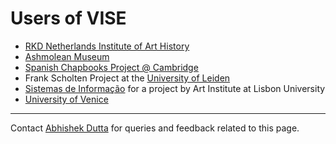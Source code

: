# Users of VISE

 * [RKD Netherlands Institute of Art History](https://rkd.nl/en/)
 * [Ashmolean Museum](https://www.ashmolean.org/)
 * [Spanish Chapbooks Project @ Cambridge](https://www.cdh.cam.ac.uk/news/spanish-chapbooks)
 * Frank Scholten Project at the [University of Leiden](https://www.universiteitleiden.nl/en)
 * [Sistemas de Informação](https://sistemasfuturo.pt/) for a project by Art Institute at Lisbon University
 * [University of Venice](https://www.unive.it/vedph)

***

Contact [Abhishek Dutta](mailto:adutta@robots.ox.ac.uk) for queries and feedback related to this page.
